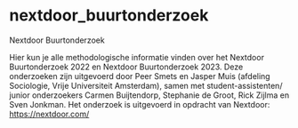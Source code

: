 # nextdoor_buurtonderzoek
Nextdoor Buurtonderzoek

Hier kun je alle methodologische informatie vinden over het Nextdoor Buurtonderzoek 2022 en Nextdoor Buurtonderzoek 2023. 
Deze onderzoeken zijn uitgevoerd door Peer Smets en Jasper Muis (afdeling Sociologie, Vrije Universiteit Amsterdam), samen met student-assistenten/ junior onderzoekers Carmen Buijtendorp, Stephanie de Groot, Rick Zijlma en Sven Jonkman. Het onderzoek is uitgevoerd in opdracht van Nextdoor: https://nextdoor.com/
